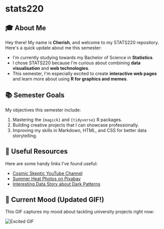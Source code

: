 # stats220

## 🎓 About Me
Hey there! My name is **Cherish**, and welcome to my STATS220 repository. Here's a quick update about me this semester:

- I'm currently studying towards my Bachelor of Science in **Statistics**.
- I chose STATS220 because I'm curious about combining **data visualisation** and **web technologies**.
- This semester, I'm especially excited to create **interactive web pages** and learn more about using **R for graphics and memes**.

## 📚 Semester Goals
My objectives this semester include:

1. Mastering the `{magick}` and `{tidyverse}` R packages.
2. Building creative projects that I can showcase professionally.
3. Improving my skills in Markdown, HTML, and CSS for better data storytelling.

## 🔗 Useful Resources
Here are some handy links I've found useful:
- [Cosmic Skeptic YouTube Channel](https://www.youtube.com/@CosmicSkeptic)
- [Summer Heat Photos on Pixabay](https://pixabay.com/photos/search/summer%20heat/)
- [Interesting Data Story about Dark Patterns](https://pudding.cool/2023/05/dark-patterns/)

## 🎉 Current Mood (Updated GIF!)
This GIF captures my mood about tackling university projects right now:

![Excited GIF](https://media.giphy.com/media/111ebonMs90YLu/giphy.gif)
